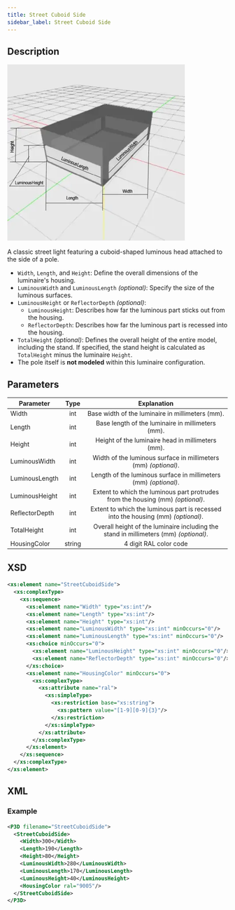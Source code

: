 ```yaml
---
title: Street Cuboid Side
sidebar_label: Street Cuboid Side
---
```


## Description

![Street Cuboid Side](/img/docs/geometry/parametric/street-cuboid-side.webp)

A classic street light featuring a cuboid-shaped luminous head attached to the side of a pole.

- `Width`, `Length`, and `Height`: Define the overall dimensions of the luminaire's housing.
- `LuminousWidth` and `LuminousLength` *(optional)*: Specify the size of the luminous surfaces.
- `LuminousHeight` or `ReflectorDepth` *(optional)*:
  - `LuminousHeight`: Describes how far the luminous part sticks out from the housing.
  - `ReflectorDepth`: Describes how far the luminous part is recessed into the housing.
- `TotalHeight` *(optional)*: Defines the overall height of the entire model, including the stand. If specified, the stand height is calculated as `TotalHeight` minus the luminaire `Height`.
- The pole itself is **not modeled** within this luminaire configuration.

## Parameters

| Parameter           | Type   | Explanation                                                           |
| ------------------- | :----: | :-------------------------------------------------------------------: |
| Width               | int    | Base width of the luminaire in millimeters (mm).                      |
| Length              | int    | Base length of the luminaire in millimeters (mm).                     |
| Height              | int    | Height of the luminaire head in millimeters (mm).                     |
| LuminousWidth       | int    | Width of the luminous surface in millimeters (mm) *(optional)*.        |
| LuminousLength      | int    | Length of the luminous surface in millimeters (mm) *(optional)*.       |
| LuminousHeight      | int    | Extent to which the luminous part protrudes from the housing (mm) *(optional)*. |
| ReflectorDepth      | int    | Extent to which the luminous part is recessed into the housing (mm) *(optional)*. |
| TotalHeight         | int    | Overall height of the luminaire including the stand in millimeters (mm) *(optional)*. |
| HousingColor        | string | 4 digit RAL color code                                                |

## XSD

```xml
<xs:element name="StreetCuboidSide">
  <xs:complexType>
    <xs:sequence>
      <xs:element name="Width" type="xs:int"/>
      <xs:element name="Length" type="xs:int"/>
      <xs:element name="Height" type="xs:int"/>
      <xs:element name="LuminousWidth" type="xs:int" minOccurs="0"/>
      <xs:element name="LuminousLength" type="xs:int" minOccurs="0"/>
      <xs:choice minOccurs="0">
        <xs:element name="LuminousHeight" type="xs:int" minOccurs="0"/>
        <xs:element name="ReflectorDepth" type="xs:int" minOccurs="0"/>
      </xs:choice>
      <xs:element name="HousingColor" minOccurs="0">
        <xs:complexType>
          <xs:attribute name="ral">
            <xs:simpleType>
              <xs:restriction base="xs:string">
                <xs:pattern value="[1-9][0-9]{3}"/>
              </xs:restriction>
            </xs:simpleType>
          </xs:attribute>
        </xs:complexType>
      </xs:element>
    </xs:sequence>
  </xs:complexType>
</xs:element>
```

## XML
### Example

```xml
<P3D filename="StreetCuboidSide">
  <StreetCuboidSide>
    <Width>300</Width>
    <Length>190</Length>
    <Height>80</Height>
    <LuminousWidth>280</LuminousWidth>
    <LuminousLength>170</LuminousLength>
    <LuminousHeight>40</LuminousHeight>
    <HousingColor ral="9005"/> 
  </StreetCuboidSide>
</P3D>
```